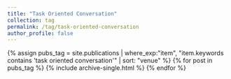 ```yaml
---
title: "Task Oriented Conversation"
collection: tag
permalink: /tag/task-oriented-conversation
author_profile: false
---
```

{% assign pubs_tag = site.publications | where_exp:"item", "item.keywords contains 'task oriented conversation'" | sort: "venue" %}
{% for post in pubs_tag %}
  {% include archive-single.html %}
{% endfor %}